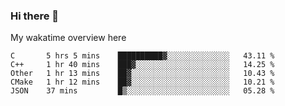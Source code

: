 ### Hi there 👋

<!--
**Jassy930/Jassy930** is a ✨ _special_ ✨ repository because its `README.md` (this file) appears on your GitHub profile.

Here are some ideas to get you started:

- 🔭 I’m currently working on ...
- 🌱 I’m currently learning ...
- 👯 I’m looking to collaborate on ...
- 🤔 I’m looking for help with ...
- 💬 Ask me about ...
- 📫 How to reach me: ...
- 😄 Pronouns: ...
- ⚡ Fun fact: ...
-->

My wakatime overview here
<!--START_SECTION:waka-->
```text
C       5 hrs 5 mins    ██████████▓░░░░░░░░░░░░░░   43.11 % 
C++     1 hr 40 mins    ███▓░░░░░░░░░░░░░░░░░░░░░   14.25 % 
Other   1 hr 13 mins    ██▓░░░░░░░░░░░░░░░░░░░░░░   10.43 % 
CMake   1 hr 12 mins    ██▓░░░░░░░░░░░░░░░░░░░░░░   10.21 % 
JSON    37 mins         █▒░░░░░░░░░░░░░░░░░░░░░░░   05.28 % 
```
<!--END_SECTION:waka-->
